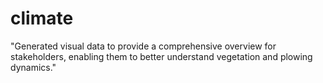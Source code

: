 # climate
"Generated visual data to provide a comprehensive overview for stakeholders, enabling them to better understand vegetation and plowing dynamics."
